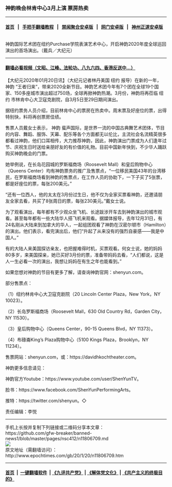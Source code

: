 ### 神韵晚会林肯中心3月上演  票房热卖
------------------------

#### [首页](https://github.com/gfw-breaker/banned-news1/blob/master/README.md) &nbsp;&nbsp;|&nbsp;&nbsp; [手把手翻墙教程](https://github.com/gfw-breaker/guides/wiki) &nbsp;&nbsp;|&nbsp;&nbsp; [禁闻聚合安卓版](https://github.com/gfw-breaker/bn-android) &nbsp;&nbsp;|&nbsp;&nbsp; [网门安卓版](https://github.com/oGate2/oGate) &nbsp;&nbsp;|&nbsp;&nbsp; [神州正道安卓版](https://github.com/SzzdOgate/update) 



<div><img alt="" class="aligncenter wp-post-image" src="http://i.epochtimes.com/assets/uploads/2020/01/836ae222b4cb193abe7693d87b34c2b9-600x400.jpg"/>
<div class="red16 caption">
 <p>
  神韵国际艺术团在纽约Purchase学院表演艺术中心，开启神韵2020年度全球巡回演出的首场演出。（戴兵／大纪元）
 </p>
</div>
</div><hr/>

#### [翻墙必看视频（文昭、江峰、法轮功、八九六四、香港反送中...）](http://167.172.214.107/home.html)

<div><p>
 【大纪元2020年01月20日讯】（大纪元记者林丹美国
 <ok href="http://www.epochtimes.com/gb/tag/%E7%BA%BD%E7%BA%A6.html">
  纽约
 </ok>
 报导）在新的一年，
 <ok href="http://www.epochtimes.com/gb/tag/%E7%A5%9E%E9%9F%B5.html">
  神韵
 </ok>
 “王者归来”，带来2020全新节目。神韵艺术团今年有7个团在全球19个国家、150多座城市演出超过750场，全球再掀神韵热潮。3月份，神韵将再莅临
 <ok href="http://www.epochtimes.com/gb/tag/%E7%BA%BD%E7%BA%A6.html">
  纽约
 </ok>
 市林肯中心大卫寇克剧院，自3月5日至29日期间演出。
</p>
<p>
 据纽约票务人员介绍，目前林肯中心的票房在热卖中。周末票及好座位的票，出得特别快，料将再创票房佳绩。
</p>
<p>
 售票人员戴女士表示，
 <ok href="http://www.epochtimes.com/gb/tag/%E7%A5%9E%E9%9F%B5.html">
  神韵
 </ok>
 蜚声国际，是世界一流的中国古典舞艺术团体，节目的内容、舞蹈、服饰、天幕、配乐等各个方面都无以伦比，主流社会名流精英很多都看过神韵，他们口耳相传，大力推荐神韵，因此，神韵演出门票成为人们逢年过节、庆祝生日时送给亲朋好友的有价值的礼物。目前中国新年快到，不少华人踊跃购买神韵晚会的门票。
</p>
<p>
 她举例说，在长岛花园城的罗斯福商场（Roosevelt Mall）和皇后购物中心（Queens Center）均有神韵票务的推广及售票点，“一位移民美国43年的台湾移民，在罗斯福商场看到神韵的售票点，在工作人员的协助下，一下子买了5张票，都是好座位的票，每张200美元。”
</p>
<p>
 “还有一位西人，他的太太在3月份过生日，他不仅为全家买票看神韵，还邀请朋友全家去看，共买了8张周日的票，每张230美元。”戴女士说。
</p>
<p>
 为了观看演出，每年都有不少观众坐飞机、长途跋涉开车去到神韵演出的城市观看。甚至每年都有一些大陆华人搭飞机来观看。据媒体报导，去年12月31日，有24名刚从大陆来到加拿大的华人，一起组团观看了神韵在汉密尔顿市（Hamilton）的演出。他们表示，看完演出后，他们“升起了从来没有的强烈自豪感——我是中国人。”
</p>
<p>
 有的大陆人来美国探访亲友，也把握难得时机，买票观看。何女士说，她的妈妈80多岁，来美国探亲，她已买好3月份的票，准备带妈妈去看，“人们都说，这是人一生必看一次的演出，我想让妈妈在有生之年也能看到。”
</p>
<p>
 如果您想对神韵的节目有更多了解，请查询神韵官网：shenyun.com。
</p>
<p>
 部分售票点：
</p>
<p>
 （1）纽约林肯中心大卫寇克剧院（20 Lincoln Center Plaza，New York，NY 10023）。
</p>
<p>
 （2）长岛罗斯福商场（Roosevelt Mall，630 Old Country Rd，Garden City，NY 11530）。
</p>
<p>
 （3）皇后购物中心（Queens Center，90-15 Queens Blvd，NY 11373）。
</p>
<p>
 （4）布碌崙King’s Plaza购物中心（5100 Kings Plaza，Brooklyn，NY 11234）。
</p>
<p>
 售票网站：shenyun.com，或：https://davidhkochtheater.com。
</p>
<p>
 神韵更多信息请见：
</p>
<p>
 神韵官方Youtube：https://www.youtube.com/user/ShenYunTV。
</p>
<p>
 脸书：https://www.facebook.com/ShenYunPerformingArts。
</p>
<p>
 推特：https://twitter.com/shenyun。◇
</p>
<p>
 责任编辑：李悦
</p>
</div>
<hr/>
手机上长按并复制下列链接或二维码分享本文章：<br/>
https://github.com/gfw-breaker/banned-news1/blob/master/pages/nsc412/n11806709.md <br/>
<a href='https://github.com/gfw-breaker/banned-news1/blob/master/pages/nsc412/n11806709.md'><img src='https://github.com/gfw-breaker/banned-news1/blob/master/pages/nsc412/n11806709.md.png'/></a> <br/>
原文地址（需翻墙访问）：http://www.epochtimes.com/gb/20/1/20/n11806709.htm


------------------------
#### [首页](https://github.com/gfw-breaker/banned-news1/blob/master/README.md) &nbsp;|&nbsp; [一键翻墙软件](https://github.com/gfw-breaker/nogfw/blob/master/README.md) &nbsp;| [《九评共产党》](https://github.com/gfw-breaker/9ping.md/blob/master/README.md#九评之一评共产党是什么) | [《解体党文化》](https://github.com/gfw-breaker/jtdwh.md/blob/master/README.md) | [《共产主义的终极目的》](https://github.com/gfw-breaker/gczydzjmd.md/blob/master/README.md)


<img src='http://gfw-breaker.win/banned-news/pages/nsc412/n11806709.md' width='0px' height='0px'/>